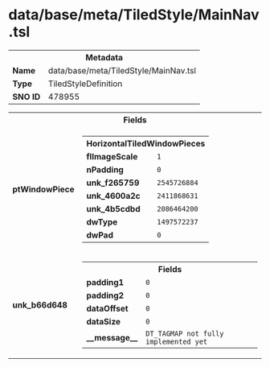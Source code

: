 <h1>data/base/meta/TiledStyle/MainNav.tsl</h1><table><tr><th colspan="100%">Metadata</th></tr><tr><td><b>Name</b></td><td>data/base/meta/TiledStyle/MainNav.tsl</td></tr><tr><td><b>Type</b></td><td>TiledStyleDefinition</td></tr><tr><td><b>SNO ID</b></td><td>478955</td></tr></table>

<table><tr><th colspan="100%">Fields</th></tr><tr><td><b>ptWindowPiece</b></td><td><table><tr><th colspan="100%">HorizontalTiledWindowPieces</th></tr><tr><td><b>flImageScale</b></td><td><code>1</code></td></tr><tr><td><b>nPadding</b></td><td><code>0</code></td></tr><tr><td><b>unk_f265759</b></td><td><code>2545726884</code></td></tr><tr><td><b>unk_4600a2c</b></td><td><code>2411868631</code></td></tr><tr><td><b>unk_4b5cdbd</b></td><td><code>2086464200</code></td></tr><tr><td><b>dwType</b></td><td><code>1497572237</code></td></tr><tr><td><b>dwPad</b></td><td><code>0</code></td></tr></table>


</td></tr><tr><td><b>unk_b66d648</b></td><td><table><tr><th colspan="100%">Fields</th></tr><tr><td><b>padding1</b></td><td><code>0</code></td></tr><tr><td><b>padding2</b></td><td><code>0</code></td></tr><tr><td><b>dataOffset</b></td><td><code>0</code></td></tr><tr><td><b>dataSize</b></td><td><code>0</code></td></tr><tr><td><b>__message__</b></td><td><code>DT_TAGMAP not fully implemented yet</code></td></tr></table>

</td></tr></table>


